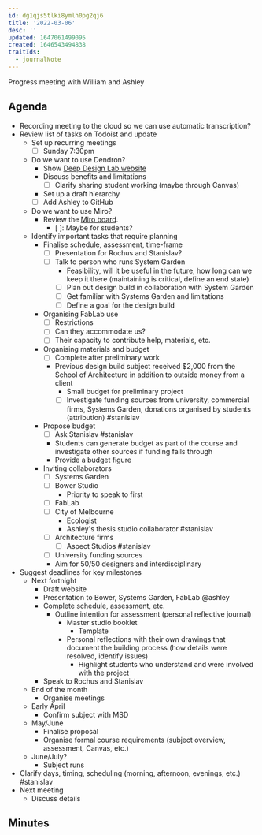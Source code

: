 ```yaml
---
id: dg1qjs5tlki8ymlh0pg2qj6
title: '2022-03-06'
desc: ''
updated: 1647061499095
created: 1646543494838
traitIds:
  - journalNote
---
```


Progress meeting with William and Ashley

## Agenda

- Recording meeting to the cloud so we can use automatic transcription?
- Review list of tasks on Todoist and update
  - Set up recurring meetings
    - [ ] Sunday 7:30pm
  - Do we want to use Dendron?
    - Show [Deep Design Lab website](https://wiki.deepdesignlab.online)
    - Discuss benefits and limitations
      - [ ] Clarify sharing student working (maybe through Canvas)
    - Set up a draft hierarchy
    - [ ] Add Ashley to GitHub
  - Do we want to use Miro?
    - Review the [Miro board](https://miro.com/app/board/uXjVOPgXSaA=/?invite_link_id=347923796026).
      - [ ]: Maybe for students?
  - Identify important tasks that require planning
    - Finalise schedule, assessment, time-frame
      - [ ] Presentation for Rochus and Stanislav?
      - [ ] Talk to person who runs System Garden
        - Feasibility, will it be useful in the future, how long can we keep it there (maintaining is critical, define an end state)
        - [ ] Plan out design build in collaboration with System Garden
        - [ ] Get familiar with Systems Garden and limitations
        - [ ] Define a goal for the design build
    - Organising FabLab use
      - [ ] Restrictions
      - [ ] Can they accommodate us?
      - [ ] Their capacity to contribute help, materials, etc.
    - Organising materials and budget
      - [ ] Complete after preliminary work
      - Previous design build subject received $2,000 from the School of Architecture in addition to outside money from a client
        - Small budget for preliminary project
        - [ ] Investigate funding sources from university, commercial firms, Systems Garden, donations organised by students (attribution) #stanislav
    - Propose budget
      - [ ] Ask Stanislav #stanislav
      - Students can generate budget as part of the course and investigate other sources if funding falls through
      - Provide a budget figure
    - Inviting collaborators
      - [ ] Systems Garden
      - [ ] Bower Studio
        - Priority to speak to first
      - [ ] FabLab
      - [ ] City of Melbourne
        - Ecologist
        - Ashley's thesis studio collaborator #stanislav
      - [ ] Architecture firms
        - [ ] Aspect Studios #stanislav
      - [ ] University funding sources
      - Aim for 50/50 designers and interdisciplinary
- Suggest deadlines for key milestones
  - Next fortnight
    - Draft website
    - Presentation to Bower, Systems Garden, FabLab @ashley
    - Complete schedule, assessment, etc.
      - Outline intention for assessment (personal reflective journal)
        - Master studio booklet
          - Template
        - Personal reflections with their own drawings that document the building process (how details were resolved, identify issues)
          - Highlight students who understand and were involved with the project
    - Speak to Rochus and Stanislav
  - End of the month
    - Organise meetings
  - Early April
    - Confirm subject with MSD
  - May/June
    - Finalise proposal
    - Organise formal course requirements (subject overview, assessment, Canvas, etc.)
  - June/July?
    - Subject runs
- Clarify days, timing, scheduling (morning, afternoon, evenings, etc.) #stanislav
- Next meeting
  - Discuss details

## Minutes